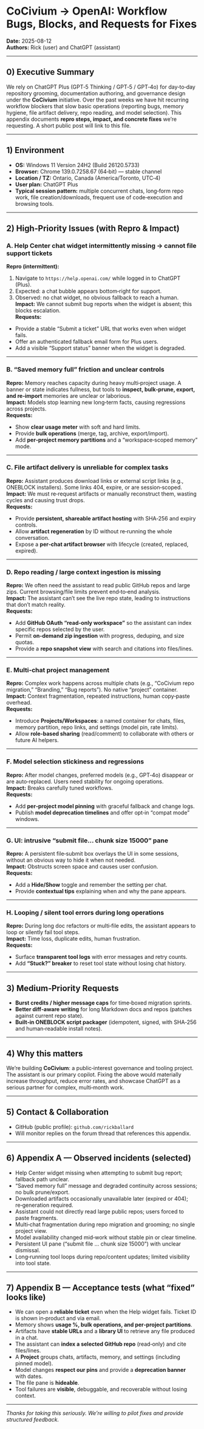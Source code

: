 # CoCivium → OpenAI: Workflow Bugs, Blocks, and Requests for Fixes  
**Date:** 2025-08-12  
**Authors:** Rick (user) and ChatGPT (assistant)  

---

## 0) Executive Summary
We rely on ChatGPT Plus (GPT‑5 Thinking / GPT‑5 / GPT‑4o) for day‑to‑day repository grooming, documentation authoring, and governance design under the **CoCivium** initiative.  Over the past weeks we have hit recurring workflow blockers that slow basic operations (reporting bugs, memory hygiene, file artifact delivery, repo reading, and model selection).  This appendix documents **repro steps, impact, and concrete fixes** we’re requesting.  A short public post will link to this file.

---

## 1) Environment
- **OS:** Windows 11 Version 24H2 (Build 26120.5733)  
- **Browser:** Chrome 139.0.7258.67 (64‑bit) — stable channel  
- **Location / TZ:** Ontario, Canada (America/Toronto, UTC‑4)  
- **User plan:** ChatGPT Plus  
- **Typical session pattern:** multiple concurrent chats, long‑form repo work, file creation/downloads, frequent use of code‑execution and browsing tools.  

---

## 2) High‑Priority Issues (with Repro & Impact)

### A. Help Center chat widget intermittently missing → cannot file support tickets
**Repro (intermittent):**
1. Navigate to `https://help.openai.com/` while logged in to ChatGPT (Plus).  
2. Expected: a chat bubble appears bottom‑right for support.  
3. Observed: no chat widget, no obvious fallback to reach a human.  
**Impact:** We cannot submit bug reports when the widget is absent; this blocks escalation.  
**Requests:**  
- Provide a stable “Submit a ticket” URL that works even when widget fails.  
- Offer an authenticated fallback email form for Plus users.  
- Add a visible “Support status” banner when the widget is degraded.

---

### B. “Saved memory full” friction and unclear controls
**Repro:** Memory reaches capacity during heavy multi‑project usage.  A banner or state indicates fullness, but tools to **inspect, bulk‑prune, export, and re‑import** memories are unclear or laborious.  
**Impact:** Models stop learning new long‑term facts, causing regressions across projects.  
**Requests:**  
- Show **clear usage meter** with soft and hard limits.  
- Provide **bulk operations** (merge, tag, archive, export/import).  
- Add **per‑project memory partitions** and a “workspace‑scoped memory” mode.  

---

### C. File artifact delivery is unreliable for complex tasks
**Repro:** Assistant produces download links or external script links (e.g., ONEBLOCK installers).  Some links 404, expire, or are session‑scoped.  
**Impact:** We must re‑request artifacts or manually reconstruct them, wasting cycles and causing trust drops.  
**Requests:**  
- Provide **persistent, shareable artifact hosting** with SHA‑256 and expiry controls.  
- Allow **artifact regeneration** by ID without re‑running the whole conversation.  
- Expose a **per‑chat artifact browser** with lifecycle (created, replaced, expired).  

---

### D. Repo reading / large context ingestion is missing
**Repro:** We often need the assistant to read public GitHub repos and large zips.  Current browsing/file limits prevent end‑to‑end analysis.  
**Impact:** The assistant can’t see the live repo state, leading to instructions that don’t match reality.  
**Requests:**  
- Add **GitHub OAuth “read‑only workspace”** so the assistant can index specific repos selected by the user.  
- Permit **on‑demand zip ingestion** with progress, deduping, and size quotas.  
- Provide a **repo snapshot view** with search and citations into files/lines.  

---

### E. Multi‑chat project management
**Repro:** Complex work happens across multiple chats (e.g., “CoCivium repo migration,” “Branding,” “Bug reports”).  No native “project” container.  
**Impact:** Context fragmentation, repeated instructions, human copy‑paste overhead.  
**Requests:**  
- Introduce **Projects/Workspaces**: a named container for chats, files, memory partition, repo links, and settings (model pin, rate limits).  
- Allow **role‑based sharing** (read/comment) to collaborate with others or future AI helpers.  

---

### F. Model selection stickiness and regressions
**Repro:** After model changes, preferred models (e.g., GPT‑4o) disappear or are auto‑replaced.  Users need stability for ongoing operations.  
**Impact:** Breaks carefully tuned workflows.  
**Requests:**  
- Add **per‑project model pinning** with graceful fallback and change logs.  
- Publish **model deprecation timelines** and offer opt‑in “compat mode” windows.  

---

### G. UI: intrusive “submit file… chunk size 15000” pane
**Repro:** A persistent file‑submit box overlays the UI in some sessions, without an obvious way to hide it when not needed.  
**Impact:** Obstructs screen space and causes user confusion.  
**Requests:**  
- Add a **Hide/Show** toggle and remember the setting per chat.  
- Provide **contextual tips** explaining when and why the pane appears.

---

### H. Looping / silent tool errors during long operations
**Repro:** During long doc refactors or multi‑file edits, the assistant appears to loop or silently fail tool steps.  
**Impact:** Time loss, duplicate edits, human frustration.  
**Requests:**  
- Surface **transparent tool logs** with error messages and retry counts.  
- Add **“Stuck?” breaker** to reset tool state without losing chat history.  

---

## 3) Medium‑Priority Requests
- **Burst credits / higher message caps** for time‑boxed migration sprints.  
- **Better diff‑aware writing** for long Markdown docs and repos (patches against current repo state).  
- **Built‑in ONEBLOCK script packager** (idempotent, signed, with SHA‑256 and human‑readable install notes).  

---

## 4) Why this matters
We’re building **CoCivium**: a public‑interest governance and tooling project.  The assistant is our primary copilot.  Fixing the above would materially increase throughput, reduce error rates, and showcase ChatGPT as a serious partner for complex, multi‑month work.

---

## 5) Contact & Collaboration
- GitHub (public profile): `github.com/rickballard`  
- Will monitor replies on the forum thread that references this appendix.  

---

## 6) Appendix A — Observed incidents (selected)
- Help Center widget missing when attempting to submit bug report; fallback path unclear.  
- “Saved memory full” message and degraded continuity across sessions; no bulk prune/export.  
- Downloaded artifacts occasionally unavailable later (expired or 404); re‑generation required.  
- Assistant could not directly read large public repos; users forced to paste fragments.  
- Multi‑chat fragmentation during repo migration and grooming; no single project view.  
- Model availability changed mid‑work without stable pin or clear timeline.  
- Persistent UI pane (“submit file … chunk size 15000”) with unclear dismissal.  
- Long‑running tool loops during repo/content updates; limited visibility into tool state.

---

## 7) Appendix B — Acceptance tests (what “fixed” looks like)
- We can open a **reliable ticket** even when the Help widget fails.  Ticket ID is shown in‑product and via email.  
- Memory shows **usage %, bulk operations, and per‑project partitions**.  
- Artifacts have **stable URLs** and a **library UI** to retrieve any file produced in a chat.  
- The assistant can **index a selected GitHub repo** (read‑only) and cite files/lines.  
- A **Project** groups chats, artifacts, memory, and settings (including pinned model).  
- Model changes **respect our pins** and provide a **deprecation banner** with dates.  
- The file pane is **hideable**.  
- Tool failures are **visible**, debuggable, and recoverable without losing context.

---

_Thanks for taking this seriously.  We’re willing to pilot fixes and provide structured feedback._

